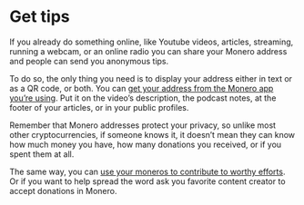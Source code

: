 # Get tips

If you already do something online, like Youtube videos, articles, streaming, running a webcam, or an online radio you can share your Monero address and people can send you anonymous tips.

To do so, the only thing you need is to display your address either in text or as a QR code, or both. You can [get your address from the Monero app you’re using](https://www.notion.so/Receive-64a85a124c9849668aaaa46dc509be92?pvs=21). Put it on the video’s description, the podcast notes, at the footer of your articles, or in your public profiles.

Remember that Monero addresses protect your privacy, so unlike most other cryptocurrencies, if someone knows it, it doesn’t mean they can know how much money you have, how many donations you received, or if you spent them at all.

The same way, you can [use your moneros to contribute to worthy efforts](https://www.notion.so/Give-it-back-3ee8033570c34cdca20140abe5d3be61?pvs=21). Or if you want to help spread the word ask you favorite content creator to accept donations in Monero.
